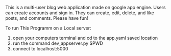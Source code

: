 This is a multi-user blog web application made on google app engine. Users can
create accounts and sign in. They can create, edit, delete, and like posts,
and comments. Please have fun!

To run This Programm on a Local server:
 1. open your computers terminal and cd to the app.yaml saved location
 2. run the command dev_appserver.py $PWD
 3. connect to localhost:5000